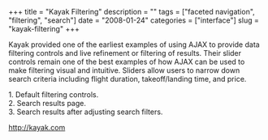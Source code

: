 +++
title = "Kayak Filtering"
description = ""
tags = ["faceted navigation", "filtering", "search"]
date = "2008-01-24"
categories = ["interface"]
slug = "kayak-filtering"
+++


<p>Kayak provided one of the earliest examples of using AJAX to provide data filtering controls and live refinement or filtering of results. Their slider controls remain one of the best examples of how AJAX can be used to make filtering visual and intuitive. Sliders allow users to narrow down search criteria including flight duration, takeoff/landing time, and price.  </p>
<div id="screens-full" class="clear"><div class="caption">1. Default filtering controls.</div><div class="fullimg clear"><a href="//media.konigi.com/interface/kayak-filtering-1.png" class="group" rel="group" title="1. Default filtering controls."><img src="//media.konigi.com/interface/kayak-filtering-1.png" alt="" class="img-responsive"></a></div></div><div id="screens-full" class="clear"><div class="caption">2. Search results page.</div><div class="fullimg clear"><a href="//media.konigi.com/interface/kayak-filtering-2.png" class="group" rel="group" title="2. Search results page."><img src="//media.konigi.com/interface/kayak-filtering-2.png" alt="" class="img-responsive"></a></div></div><div id="screens-full" class="clear"><div class="caption">3. Search results after adjusting search filters.</div><div class="fullimg clear"><a href="//media.konigi.com/interface/kayak-filtering-3.png" class="group" rel="group" title="3. Search results after adjusting search filters."><img src="//media.konigi.com/interface/kayak-filtering-3.png" alt="" class="img-responsive"></a></div></div>        
<p><a href="http://kayak.com/">http://kayak.com</a></p>

